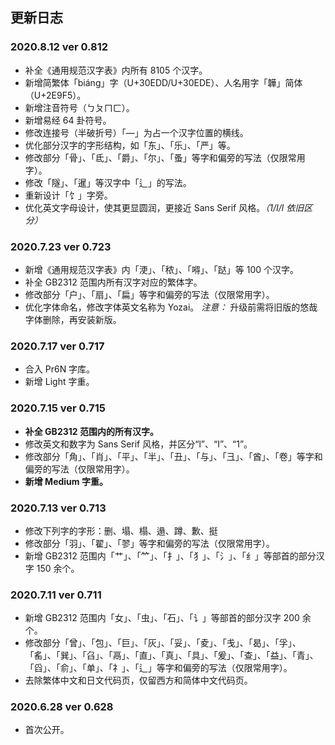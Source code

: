 ## 更新日志

### 2020.8.12 ver 0.812
- 补全《通用规范汉字表》内所有 8105 个汉字。
- 新增简繁体「biáng」字（U+30EDD/U+30EDE）、人名用字「韡」简体（U+2E9F5）。
- 新增注音符号（ㄅㄆㄇㄈ）。
- 新增易经 64 卦符号。
- 修改连接号（半破折号）「—」为占一个汉字位置的横线。
- 优化部分汉字的字形结构，如「东」、「乐」、「严」等。
- 修改部分「骨」、「氐」、「爵」、「尔」、「蚤」等字和偏旁的写法（仅限常用字）。
- 修改「隧」、「暹」等汉字中「辶」的写法。
- 重新设计「饣」字旁。
- 优化英文字母设计，使其更显圆润，更接近 Sans Serif 风格。*（1/I/l 依旧区分）*

### 2020.7.23 ver 0.723
- 新增《通用规范汉字表》内「浭」、「秾」、「嘚」、「跶」等 100 个汉字。
- 补全 GB2312 范围内所有汉字对应的繁体字。
- 修改部分「户」、「扇」、「扁」等字和偏旁的写法（仅限常用字）。
- 优化字体命名，修改字体英文名称为 Yozai。 *注意：* 升级前需将旧版的悠哉字体删除，再安装新版。

### 2020.7.17 ver 0.717
- 合入 Pr6N 字库。
- 新增 Light 字重。

### 2020.7.15 ver 0.715
- **补全 GB2312 范围内的所有汉字。**
- 修改英文和数字为 Sans Serif 风格，并区分“l”、“I”、“1”。
- 修改部分「角」、「肖」、「平」、「半」、「丑」、「与」、「彐」、「酋」、「卷」等字和偏旁的写法（仅限常用字）。
- **新增 Medium 字重。**

### 2020.7.13 ver 0.713
- 修改下列字的字形：删、塌、榻、遢、蹲、歉、挺
- 修改部分「羽」、「翟」、「翏」等字和偏旁的写法（仅限常用字）。
- 新增 GB2312 范围内「艹」、「𥫗」、「扌」、「犭」、「氵」、「纟」等部首的部分汉字 150 余个。

### 2020.7.11 ver 0.711
- 新增 GB2312 范围内「女」、「虫」、「石」、「讠」等部首的部分汉字 200 余个。
- 修改部分「曾」、「包」、「巨」、「灰」、「妥」、「夌」、「戋」、「曷」、「孚」、「䍃」、「巽」、「臽」、「鬲」、「直」、「真」、「具」、「爰」、「查」、「益」、「青」、「舀」、「俞」、「单」、「礻」、「辶」等字和偏旁的写法（仅限常用字）。
- 去除繁体中文和日文代码页，仅留西方和简体中文代码页。

### 2020.6.28 ver 0.628
- 首次公开。
